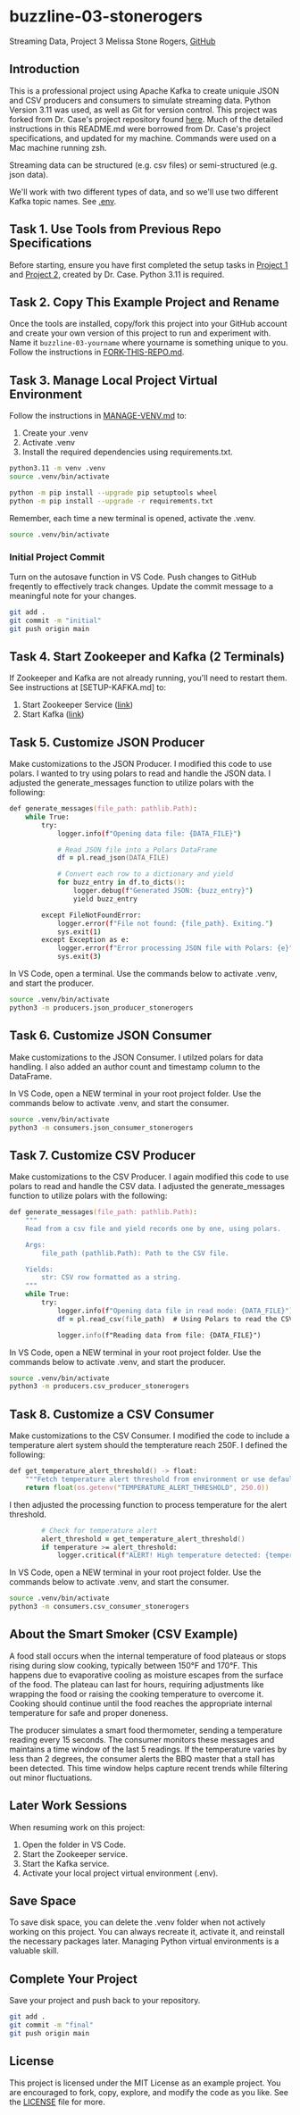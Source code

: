 # buzzline-03-stonerogers
Streaming Data, Project 3
Melissa Stone Rogers, [GitHub](https://github.com/meldstonerogers/buzzline-03-stonerogers)

## Introduction

This is a professional project using Apache Kafka to create uniquie JSON and CSV producers and consumers to simulate streaming data. Python Version 3.11 was used, as well as Git for version control. 
This project was forked from Dr. Case's project repository found [here](https://github.com/denisecase/buzzline-03-case). Much of the detailed instructions in this README.md were borrowed from Dr. Case's project specifications, and updated for my machine.
Commands were used on a Mac machine running zsh.   

Streaming data can be structured (e.g. csv files) or semi-structured (e.g. json data). 

We'll work with two different types of data, and so we'll use two different Kafka topic names. 
See [.env](.env). 


## Task 1. Use Tools from Previous Repo Specifications 

Before starting, ensure you have first completed the setup tasks in [Project 1](https://github.com/denisecase/buzzline-01-case) and [Project 2](https://github.com/denisecase/buzzline-02-case), created by Dr. Case. 
Python 3.11 is required. 

## Task 2. Copy This Example Project and Rename

Once the tools are installed, copy/fork this project into your GitHub account and create your own version of this project to run and experiment with.
Name it `buzzline-03-yourname` where yourname is something unique to you.
Follow the instructions in [FORK-THIS-REPO.md](https://github.com/denisecase/buzzline-01-case/blob/main/docs/FORK-THIS-REPO.md).
    

## Task 3. Manage Local Project Virtual Environment

Follow the instructions in [MANAGE-VENV.md](https://github.com/denisecase/buzzline-01-case/blob/main/docs/MANAGE-VENV.md) to:
1. Create your .venv
2. Activate .venv
3. Install the required dependencies using requirements.txt.

```zsh
python3.11 -m venv .venv
source .venv/bin/activate
```
```zsh
python -m pip install --upgrade pip setuptools wheel
python -m pip install --upgrade -r requirements.txt

```

Remember, each time a new terminal is opened, activate the .venv. 
```zsh
source .venv/bin/activate
```

### Initial Project Commit 
Turn on the autosave function in VS Code. Push changes to GitHub freqently to effectively track changes. Update the commit message to a meaningful note for your changes. 
```zsh
git add .
git commit -m "initial"                         
git push origin main
```

## Task 4. Start Zookeeper and Kafka (2 Terminals)

If Zookeeper and Kafka are not already running, you'll need to restart them.
See instructions at [SETUP-KAFKA.md] to:

1. Start Zookeeper Service ([link](https://github.com/denisecase/buzzline-02-case/blob/main/docs/SETUP-KAFKA.md#step-7-start-zookeeper-service-terminal-1))
2. Start Kafka ([link](https://github.com/denisecase/buzzline-02-case/blob/main/docs/SETUP-KAFKA.md#step-8-start-kafka-terminal-2))

## Task 5. Customize JSON Producer

Make customizations to the JSON Producer. I modified this code to use polars. I wanted to try using polars to read and handle the JSON data. I adjusted the generate_messages function to utilize polars with the following: 

```zsh
def generate_messages(file_path: pathlib.Path):
    while True:
        try:
            logger.info(f"Opening data file: {DATA_FILE}")

            # Read JSON file into a Polars DataFrame
            df = pl.read_json(DATA_FILE)

            # Convert each row to a dictionary and yield
            for buzz_entry in df.to_dicts():
                logger.debug(f"Generated JSON: {buzz_entry}")
                yield buzz_entry

        except FileNotFoundError:
            logger.error(f"File not found: {file_path}. Exiting.")
            sys.exit(1)
        except Exception as e:
            logger.error(f"Error processing JSON file with Polars: {e}")
            sys.exit(3)
```            

In VS Code, open a terminal. Use the commands below to activate .venv, and start the producer. 

```zsh
source .venv/bin/activate
python3 -m producers.json_producer_stonerogers
```

## Task 6. Customize JSON Consumer

Make customizations to the JSON Consumer. I utilzed polars for data handling. I also added an author count and timestamp column to the DataFrame. 

In VS Code, open a NEW terminal in your root project folder. Use the commands below to activate .venv, and start the consumer. 

```zsh
source .venv/bin/activate
python3 -m consumers.json_consumer_stonerogers
```

## Task 7. Customize CSV Producer

Make customizations to the CSV Producer. I again modified this code to use polars to read and handle the CSV data. I adjusted the generate_messages function to utilize polars with the following: 

```zsh
def generate_messages(file_path: pathlib.Path):
    """
    Read from a csv file and yield records one by one, using polars.

    Args:
        file_path (pathlib.Path): Path to the CSV file.

    Yields:
        str: CSV row formatted as a string.
    """
    while True:
        try:
            logger.info(f"Opening data file in read mode: {DATA_FILE}")
            df = pl.read_csv(file_path)  # Using Polars to read the CSV

            logger.info(f"Reading data from file: {DATA_FILE}")
```

In VS Code, open a NEW terminal in your root project folder. Use the commands below to activate .venv, and start the producer. 

```zsh
source .venv/bin/activate
python3 -m producers.csv_producer_stonerogers
```

## Task 8. Customize a CSV Consumer

Make customizations to the CSV Consumer. I modified the code to include a temperature alert system should the tempterature reach 250F. I defined the following: 
```zsh
def get_temperature_alert_threshold() -> float:
    """Fetch temperature alert threshold from environment or use default."""
    return float(os.getenv("TEMPERATURE_ALERT_THRESHOLD", 250.0))
```
I then adjusted the processing function to process temperature for the alert threshold. 
```zsh
        # Check for temperature alert
        alert_threshold = get_temperature_alert_threshold()
        if temperature >= alert_threshold:
            logger.critical(f"ALERT! High temperature detected: {temperature}°F at {timestamp}")
```                

In VS Code, open a NEW terminal in your root project folder. Use the commands below to activate .venv, and start the consumer. 

```zsh
source .venv/bin/activate
python3 -m consumers.csv_consumer_stonerogers
```

## About the Smart Smoker (CSV Example)

A food stall occurs when the internal temperature of food plateaus or 
stops rising during slow cooking, typically between 150°F and 170°F. 
This happens due to evaporative cooling as moisture escapes from the 
surface of the food. The plateau can last for hours, requiring 
adjustments like wrapping the food or raising the cooking temperature to 
overcome it. Cooking should continue until the food reaches the 
appropriate internal temperature for safe and proper doneness.

The producer simulates a smart food thermometer, sending a temperature 
reading every 15 seconds. The consumer monitors these messages and 
maintains a time window of the last 5 readings. 
If the temperature varies by less than 2 degrees, the consumer alerts 
the BBQ master that a stall has been detected. This time window helps 
capture recent trends while filtering out minor fluctuations.

## Later Work Sessions
When resuming work on this project:
1. Open the folder in VS Code. 
2. Start the Zookeeper service.
3. Start the Kafka service.
4. Activate your local project virtual environment (.env).

## Save Space
To save disk space, you can delete the .venv folder when not actively working on this project.
You can always recreate it, activate it, and reinstall the necessary packages later. 
Managing Python virtual environments is a valuable skill. 

## Complete Your Project
Save your project and push back to your repository. 
```zsh
git add .
git commit -m "final"                         
git push origin main
```

## License
This project is licensed under the MIT License as an example project. 
You are encouraged to fork, copy, explore, and modify the code as you like. 
See the [LICENSE](LICENSE.txt) file for more.

